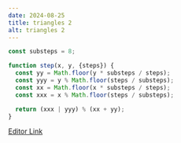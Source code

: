 ```yaml
---
date: 2024-08-25
title: triangles 2
alt: triangles 2
---
```

```js
const substeps = 8;

function step(x, y, {steps}) {
  const yy = Math.floor(y * substeps / steps);
  const yyy = y % Math.floor(steps / substeps);
  const xx = Math.floor(x * substeps / steps);
  const xxx = x % Math.floor(steps / substeps);

  return (xxx | yyy) % (xx + yy);
}
```

[Editor Link](https://causti.co/graph/editor/#code=MYewdgzgLgBBCuAjaBTADhGBeGAOA3AFCEBm8YwUAluHFOgBQAeANDAJ5sDeqGAvgEoYXQjBihIsdu2wwAsgEMoACwB0JADYgQAJwYyAVHCS9MAejroIAomInQO02TICk8pWs3a9pmBYTI9Bg2ouLgDkxMsooq6lq6zDBGAb7+Qda2YZIwkVE4UW4xnvE+6X7GgVYhoTooUPA6YDDMkTAAPo7sQm4tMADUjiF8QA)